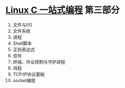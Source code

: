 # [Linux C 一站式编程](https://akaedu.github.io/book/) 第三部分

1. 文件与I/O
2. 文件系统
3. 进程
4. Shell脚本
5. 正则表达式
6. 信号
7. 终端、作业控制与守护进程
8. 线程
9. TCP/IP协议基础
10. socket编程
